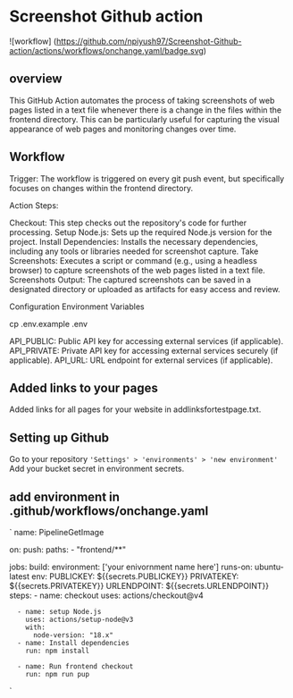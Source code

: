 # Screenshot Github action 
![workflow]
(https://github.com/npiyush97/Screenshot-Github-action/actions/workflows/onchange.yaml/badge.svg)
## overview

This GitHub Action automates the process of taking screenshots of web pages listed in a text file whenever there is a change in the files within the frontend directory. This can be particularly useful for capturing the visual appearance of web pages and monitoring changes over time.

## Workflow
Trigger: The workflow is triggered on every git push event, but specifically focuses on changes within the frontend directory.

Action Steps:

Checkout: This step checks out the repository's code for further processing.
Setup Node.js: Sets up the required Node.js version for the project.
Install Dependencies: Installs the necessary dependencies, including any tools or libraries needed for screenshot capture.
Take Screenshots: Executes a script or command (e.g., using a headless browser) to capture screenshots of the web pages listed in a text file.
Screenshots Output: The captured screenshots can be saved in a designated directory or uploaded as artifacts for easy access and review.

Configuration
Environment Variables 

cp .env.example .env

API_PUBLIC: Public API key for accessing external services (if applicable).
API_PRIVATE: Private API key for accessing external services securely (if applicable).
API_URL: URL endpoint for external services (if applicable).

## Added links to your pages
Added links for all pages for your website in addlinksfortestpage.txt.

## Setting up Github
Go to your repository 
`'Settings' > 'environments' > 'new environment'`
Add your bucket secret in environment secrets.

## add environment in .github/workflows/onchange.yaml

`
name: PipelineGetImage

on:
  push:
    paths:
    <!-- add your frontend directory route -->
      - "frontend/**"

jobs:
  build:
    environment: ['your enivornment name here']
    runs-on: ubuntu-latest
    env:
      PUBLICKEY: ${{secrets.PUBLICKEY}}
      PRIVATEKEY: ${{secrets.PRIVATEKEY}}
      URLENDPOINT: ${{secrets.URLENDPOINT}}
    steps:
      - name: checkout
        uses: actions/checkout@v4

      - name: setup Node.js
        uses: actions/setup-node@v3
        with:
          node-version: "18.x"
      - name: Install dependencies
        run: npm install

      - name: Run frontend checkout
        run: npm run pup
`
